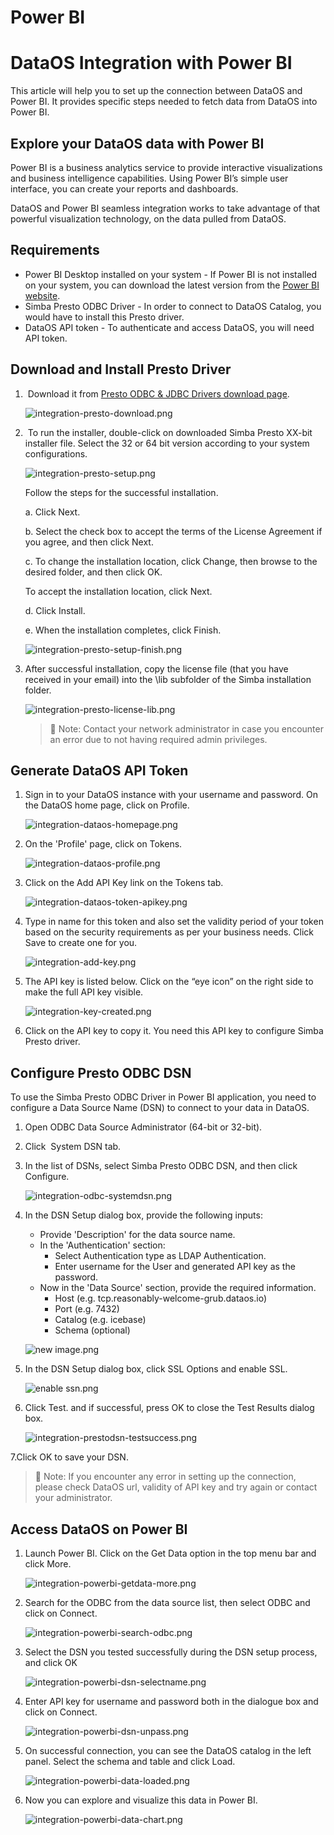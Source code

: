 # Power BI

# DataOS Integration with Power BI

This article will help you to set up the connection between DataOS and Power BI. It provides specific steps needed to fetch data from DataOS into Power BI.

## Explore your DataOS data with Power BI

Power BI is a business analytics service to provide interactive visualizations and business intelligence capabilities. Using Power BI’s simple user interface, you can create your reports and dashboards.

DataOS and Power BI seamless integration works to take advantage of that powerful visualization technology, on the data pulled from DataOS.

## Requirements

- Power BI Desktop installed on your system - If Power BI is not installed on your system, you can download the latest version from the [Power BI website](https://powerbi.microsoft.com/en-us/downloads/).
- Simba Presto ODBC Driver - In order to connect to DataOS Catalog, you would have to install this Presto driver.
- DataOS API token - To authenticate and access DataOS, you will need API token.

## Download and Install Presto Driver

1.  Download it from [Presto ODBC & JDBC Drivers download page](https://www.magnitude.com/drivers/presto-odbc-jdbc).

    <img src="Power%20BI/integration-presto-download.png" 
        alt="integration-presto-download.png"
        style="display: block; margin: auto" />

2.  To run the installer, double-click on downloaded Simba Presto XX-bit installer file. Select the 32 or 64 bit version according to your system configurations.

    <img src="Power%20BI/integration-presto-setup.png" 
        alt="integration-presto-setup.png"
        style="display: block; margin: auto" />

    Follow the steps for the successful installation.

    a. Click Next.

    b. Select the check box to accept the terms of the License Agreement if you agree, and then click Next.

    c. To change the installation location, click Change, then browse to the desired folder, and then click OK.

    To accept the installation location, click Next.

    d. Click Install.

    e. When the installation completes, click Finish.

    <img src="Power%20BI/integration-presto-setup-finish.png" 
        alt="integration-presto-setup-finish.png"
        style="display: block; margin: auto" />

3. After successful installation, copy the license file (that you have received in your email) into the \lib subfolder of the Simba installation folder.

    <img src="Power%20BI/integration-presto-license-lib.png" 
        alt="integration-presto-license-lib.png"
        style="display: block; margin: auto" />

    > 📌 Note: Contact your network administrator in case you encounter an error due to not having required admin privileges.
    > 

## Generate DataOS API Token

1. Sign in to your DataOS instance with your username and password. On the DataOS home page, click on Profile.

    <img src="Power%20BI/integration-dataos-homepage.png" 
        alt="integration-dataos-homepage.png"
        style="display: block; margin: auto" />

2. On the 'Profile' page, click on Tokens.

    <img src="Power%20BI/integration-dataos-profile.png" 
        alt="integration-dataos-profile.png"
        style="display: block; margin: auto" />

3. Click on the Add API Key link on the Tokens tab.
    
    <img src="Power%20BI/integration-dataos-token-apikey.png" 
        alt="integration-dataos-token-apikey.png"
        style="display: block; margin: auto" />

4. Type in name for this token and also set the validity period of your token based on the security requirements as per your business needs. Click Save to create one for you.
    
    <img src="Power%20BI/integration-add-key.png" 
        alt="integration-add-key.png"
        style="display: block; margin: auto" />

5. The API key is listed below. Click on the “eye icon” on the right side to make the full API key visible.

    <img src="Power%20BI/integration-key-created.png" 
        alt="integration-key-created.png"
        style="display: block; margin: auto" />

6. Click on the API key to copy it. You need this API key to configure Simba Presto driver.

## Configure Presto ODBC DSN

To use the Simba Presto ODBC Driver in Power BI application, you need to configure a Data Source Name (DSN) to connect to your data in DataOS.

1. Open ODBC Data Source Administrator (64-bit or 32-bit).

2. Click  System DSN tab.

3. In the list of DSNs, select Simba Presto ODBC DSN, and then click Configure.

    <img src="Power%20BI/integration-odbc-systemdsn.png" 
        alt="integration-odbc-systemdsn.png"
        style="display: block; margin: auto" />

4. In the DSN Setup dialog box, provide the following inputs:

    - Provide 'Description' for the data source name.
    - In the 'Authentication' section:
        - Select Authentication type as LDAP Authentication.
        - Enter username for the User and generated API key as the password.
    - Now in the 'Data Source' section, provide the required information.
        - Host (e.g. tcp.reasonably-welcome-grub.dataos.io)
        - Port (e.g. 7432)
        - Catalog (e.g. icebase)
        - Schema (optional)

    <img src="Power%20BI/new_image.png" 
        alt="new image.png"
        style="display: block; margin: auto" />

5. In the DSN Setup dialog box, click SSL Options and enable SSL.

    <img src="Power%20BI/enable_ssn.png" 
        alt="enable ssn.png"
        style="display: block; margin: auto" />

6. Click Test. and if successful, press OK to close the Test Results dialog box.

    <img src="Power%20BI/integration-prestodsn-testsuccess.png" 
        alt="integration-prestodsn-testsuccess.png"
        style="display: block; margin: auto" />

7.Click OK to save your DSN.

> 📌 Note: If you encounter any error in setting up the connection, please check DataOS url, validity of API key and try again or contact your administrator.
> 

## Access DataOS on Power BI

1. Launch Power BI. Click on the Get Data option in the top menu bar and click More.

    <img src="Power%20BI/integration-powerbi-getdata-more.png" 
        alt="integration-powerbi-getdata-more.png"
        style="display: block; margin: auto" />

2. Search for the ODBC from the data source list, then select ODBC and click on Connect.

    <img src="Power%20BI/integration-powerbi-search-odbc.png" 
        alt="integration-powerbi-search-odbc.png"
        style="display: block; margin: auto" />

3. Select the DSN you tested successfully during the DSN setup process, and click OK

    <img src="Power%20BI/integration-powerbi-dsn-selectname.png" 
        alt="integration-powerbi-dsn-selectname.png"
        style="display: block; margin: auto" />

4. Enter API key for username and password both in the dialogue box and click on Connect.

    <img src="Power%20BI/integration-powerbi-dsn-unpass.png" 
        alt="integration-powerbi-dsn-unpass.png"
        style="display: block; margin: auto" />

5. On successful connection, you can see the DataOS catalog in the left panel. Select the schema and table and click Load.

    <img src="Power%20BI/integration-powerbi-data-loaded.png" 
        alt="integration-powerbi-data-loaded.png"
        style="display: block; margin: auto" />

6. Now you can explore and visualize this data in Power BI.

    <img src="Power%20BI/integration-powerbi-data-chart.png" 
        alt="integration-powerbi-data-chart.png"
        style="display: block; margin: auto" />